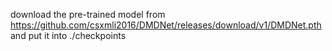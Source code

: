 download the pre-trained model from https://github.com/csxmli2016/DMDNet/releases/download/v1/DMDNet.pth and put it into ./checkpoints